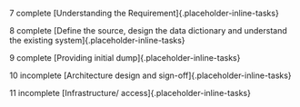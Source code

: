 7 complete [Understanding the Requirement]{.placeholder-inline-tasks}

8 complete [Define the source, design the data dictionary and understand
the existing system]{.placeholder-inline-tasks}

9 complete [Providing initial dump]{.placeholder-inline-tasks}

10 incomplete [Architecture design and
sign-off]{.placeholder-inline-tasks}

11 incomplete [Infrastructure/ access]{.placeholder-inline-tasks}
